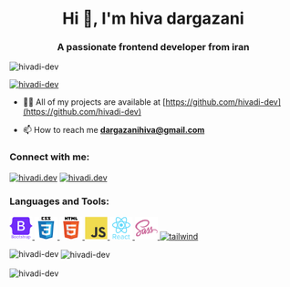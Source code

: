 


<h1 align="center">Hi 👋, I'm hiva dargazani</h1>
<h3 align="center">A passionate frontend developer from iran</h3>

<p align="left"> <img src="https://komarev.com/ghpvc/?username=hivadi-dev&label=Profile%20views&color=0e75b6&style=flat" alt="hivadi-dev" /> </p>

<p align="left"> <a href="https://github.com/ryo-ma/github-profile-trophy"><img src="https://github-profile-trophy.vercel.app/?username=hivadi-dev" alt="hivadi-dev" /></a> </p>

- 👨‍💻 All of my projects are available at [https://github.com/hivadi-dev](https://github.com/hivadi-dev)

- 📫 How to reach me **dargazanihiva@gmail.com**

<h3 align="left">Connect with me:</h3>
<p align="left">
<a href="https://linkedin.com/in/hivadi.dev" target="blank"><img align="center" src="https://raw.githubusercontent.com/rahuldkjain/github-profile-readme-generator/master/src/images/icons/Social/linked-in-alt.svg" alt="hivadi.dev" height="30" width="40" /></a>
<a href="https://instagram.com/hivadi.dev" target="blank"><img align="center" src="https://raw.githubusercontent.com/rahuldkjain/github-profile-readme-generator/master/src/images/icons/Social/instagram.svg" alt="hivadi.dev" height="30" width="40" /></a>
</p>

<h3 align="left">Languages and Tools:</h3>
<p align="left"> <a href="https://getbootstrap.com" target="_blank" rel="noreferrer"> <img src="https://raw.githubusercontent.com/devicons/devicon/master/icons/bootstrap/bootstrap-plain-wordmark.svg" alt="bootstrap" width="40" height="40"/> </a> <a href="https://www.w3schools.com/css/" target="_blank" rel="noreferrer"> <img src="https://raw.githubusercontent.com/devicons/devicon/master/icons/css3/css3-original-wordmark.svg" alt="css3" width="40" height="40"/> </a> <a href="https://www.w3.org/html/" target="_blank" rel="noreferrer"> <img src="https://raw.githubusercontent.com/devicons/devicon/master/icons/html5/html5-original-wordmark.svg" alt="html5" width="40" height="40"/> </a> <a href="https://developer.mozilla.org/en-US/docs/Web/JavaScript" target="_blank" rel="noreferrer"> <img src="https://raw.githubusercontent.com/devicons/devicon/master/icons/javascript/javascript-original.svg" alt="javascript" width="40" height="40"/> </a> <a href="https://reactjs.org/" target="_blank" rel="noreferrer"> <img src="https://raw.githubusercontent.com/devicons/devicon/master/icons/react/react-original-wordmark.svg" alt="react" width="40" height="40"/> </a> <a href="https://sass-lang.com" target="_blank" rel="noreferrer"> <img src="https://raw.githubusercontent.com/devicons/devicon/master/icons/sass/sass-original.svg" alt="sass" width="40" height="40"/> </a> <a href="https://tailwindcss.com/" target="_blank" rel="noreferrer"> <img src="https://www.vectorlogo.zone/logos/tailwindcss/tailwindcss-icon.svg" alt="tailwind" width="40" height="40"/> </a> </p>

<p><img align="left" src="https://github-readme-stats.vercel.app/api/top-langs?username=hivadi-dev&show_icons=true&locale=en&layout=compact" alt="hivadi-dev" /></p>

<p>&nbsp;<img align="center" src="https://github-readme-stats.vercel.app/api?username=hivadi-dev&show_icons=true&locale=en" alt="hivadi-dev" /></p>

<p><img align="center" src="https://github-readme-streak-stats.herokuapp.com/?user=hivadi-dev&" alt="hivadi-dev" /></p>

